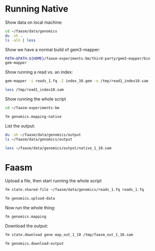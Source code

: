 # Running Native

Show data on local machine:

```bash
cd ~/faasm/data/genomics
du -sh .
ls -alh | less
```

Show we have a normal build of gem3-mapper:

```bash
PATH=$PATH:${HOME}/faasm-experiments-bm/third-party/gem3-mapper/bin
gem-mapper
```

Show running a read vs. an index:

```bash
gem-mapper -i reads_1.fq -I index_10.gem -o /tmp/read1_index10.sam

less /tmp/read1_index10.sam
```

Show running the whole script

```bash
cd ~/faasm-experiments-bm 

fm genomics.mapping-native
```

List the output:

```bash
du -sh ~/faasm/data/genomics/output
ls ~/faasm/data/genomics/output

less ~/faasm/data/genomics/output/native_1_10.sam 
```

# Faasm

Upload a file, then start running the whole script

```bash
fm state.shared-file ~/faasm/data/genomics/reads_1.fq reads_1.fq

fm genomics.upload-data
```

Now run the whole thing:

```bash
fm genomics.mapping
```

Download the output:

```bash
fm state.download gene map_out_1_10 /tmp/faasm_out_1_10.sam

fm genomics.download-output
```
